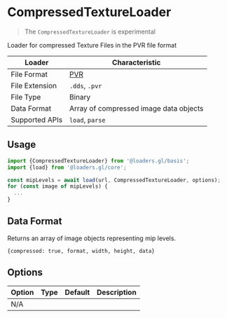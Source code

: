 # CompressedTextureLoader

> The `CompressedTextureLoader` is experimental

Loader for compressed Texture Files in the PVR file format

| Loader         | Characteristic                                                                   |
| -------------- | -------------------------------------------------------------------------------- |
| File Format    | [PVR](http://cdn.imgtec.com/sdk-documentation/PVR+File+Format.Specification.pdf) |
| File Extension | `.dds`, `.pvr`                                                                   |
| File Type      | Binary                                                                           |
| Data Format    | Array of compressed image data objects                                           |
| Supported APIs | `load`, `parse`                                                                  |

## Usage

```js
import {CompressedTextureLoader} from '@loaders.gl/basis';
import {load} from '@loaders.gl/core';

const mipLevels = await load(url, CompressedTextureLoader, options);
for (const image of mipLevels) {
  ...
}
```

## Data Format

Returns an array of image objects representing mip levels.

`{compressed: true, format, width, height, data}`

## Options

| Option | Type | Default | Description |
| ------ | ---- | ------- | ----------- |
| N/A    |      |         |             |
